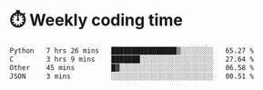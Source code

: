 
# :stopwatch: Weekly coding time
<!--START_SECTION:waka-->

```txt
Python   7 hrs 26 mins   ████████████████▒░░░░░░░░   65.27 %
C        3 hrs 9 mins    ███████░░░░░░░░░░░░░░░░░░   27.64 %
Other    45 mins         █▓░░░░░░░░░░░░░░░░░░░░░░░   06.58 %
JSON     3 mins          ░░░░░░░░░░░░░░░░░░░░░░░░░   00.51 %
```

<!--END_SECTION:waka-->


<!-- <p> <img src="https://github-readme-stats.vercel.app/api?username=cozgerest&show_icons=true&hide_border=false" />  </p> -->

